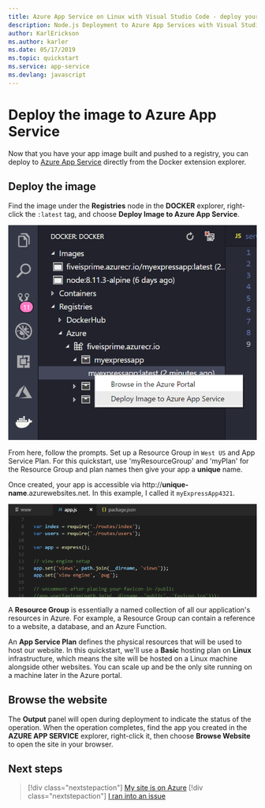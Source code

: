 ```yaml
---
title: Azure App Service on Linux with Visual Studio Code - deploy your container
description: Node.js Deployment to Azure App Services with Visual Studio Code
author: KarlErickson
ms.author: karler
ms.date: 05/17/2019
ms.topic: quickstart
ms.service: app-service
ms.devlang: javascript
---
```

# Deploy the image to Azure App Service

Now that you have your app image built and pushed to a registry, you can deploy to [Azure App Service](https://azure.microsoft.com/services/app-service/) directly from the Docker extension explorer.

## Deploy the image

Find the image under the **Registries** node in the **DOCKER** explorer, right-click the `:latest` tag, and choose **Deploy Image to Azure App Service**.

![Deploy From the Explorer](./media/tutorial-javascript-vscode/deploy-menu.png)

From here, follow the prompts. Set up a Resource Group in `West US` and App Service Plan. For this quickstart, use 'myResourceGroup' and 'myPlan' for the Resource Group and plan names then give your app a **unique** name.

Once created, your app is accessible via http://**unique-name**.azurewebsites.net. In this example, I called it `myExpressApp4321`.

![Create and Deploy](./media/tutorial-javascript-vscode/create.gif)

A **Resource Group** is essentially a named collection of all our application's resources in Azure. For example, a Resource Group can contain a reference to a website, a database, and an Azure Function.

An **App Service Plan** defines the physical resources that will be used to host our website. In this quickstart, we'll use a **Basic** hosting plan on **Linux** infrastructure, which means the site will be hosted on a Linux machine alongside other websites. You can scale up and be the only site running on a machine later in the Azure portal.

## Browse the website

The **Output** panel will open during deployment to indicate the status of the operation. When the operation completes, find the app you created in the **AZURE APP SERVICE** explorer, right-click it, then choose **Browse Website** to open the site in your browser.

## Next steps

> [!div class="nextstepaction"]
> [My site is on Azure](./tutorial-javascript-vscode-tail-logs.md)
> [!div class="nextstepaction"]
> [I ran into an issue](https://www.research.net/r/PWZWZ52?tutorial=node-deployment-docker-extension&step=deploy-app)

